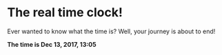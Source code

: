 # The real time clock!

Ever wanted to know what the time is? Well, your journey is about to end!

**The time is Dec 13, 2017, 13:05**